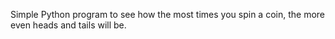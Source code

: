 Simple Python program to see how the most times you spin a coin, the more even heads and tails will be.
